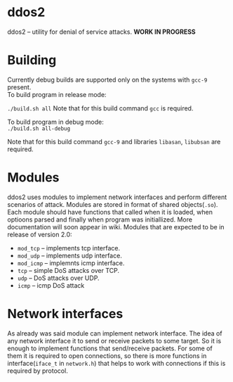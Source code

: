 # ddos2
ddos2 – utility for denial of service attacks. **WORK IN PROGRESS**
# Building
Currently debug builds are supported only on the systems with `gcc-9` present.<br>
To build program in release mode:<br>

`./build.sh all`
Note that for this build command `gcc` is required.  

To build program in debug mode:<br>
`./build.sh all-debug`

Note that for this build command `gcc-9` and libraries `libasan`, `libubsan` are required.  

# Modules
ddos2 uses modules to implement network interfaces and perform different scenarios of attack. Modules are stored in format of shared objects(`.so`). Each module should have functions that called when it is loaded, when optioons parsed and finally when program was initiallized. More documentation will soon appear in wiki. Modules that are expected to be in release of version 2.0:
* `mod_tcp` – implements tcp interface.
* `mod_udp` – implements udp interface.
* `mod_icmp` – implemnts icmp interface.
* `tcp` – simple DoS attacks over TCP.
* `udp` – DoS attacks over UDP.
* `icmp` – icmp DoS attack
# Network interfaces
As already was said module can implement network interface. The idea of any network interface it to send or receive packets to some target. So it is enough to implement functions that send/receive packets. For some of them it is required to open connections, so there is more functions in interface(`iface_t` in `network.h`) that helps to work with connections if this is required by protocol.

